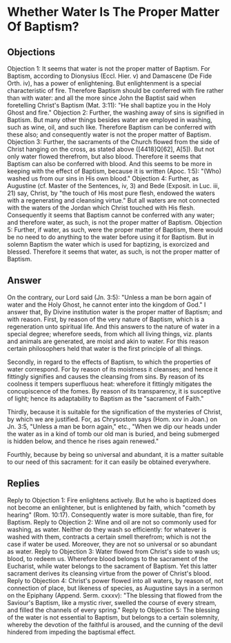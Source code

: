 # Whether Water Is The Proper Matter Of Baptism?
## Objections
Objection 1: It seems that water is not the proper matter of Baptism. For Baptism, according to Dionysius (Eccl. Hier. v) and Damascene (De Fide Orth. iv), has a power of enlightening. But enlightenment is a special characteristic of fire. Therefore Baptism should be conferred with fire rather than with water: and all the more since John the Baptist said when foretelling Christ's Baptism (Mat. 3:11): "He shall baptize you in the Holy Ghost and fire."
Objection 2: Further, the washing away of sins is signified in Baptism. But many other things besides water are employed in washing, such as wine, oil, and such like. Therefore Baptism can be conferred with these also; and consequently water is not the proper matter of Baptism.
Objection 3: Further, the sacraments of the Church flowed from the side of Christ hanging on the cross, as stated above ([4418]Q[62], A[5]). But not only water flowed therefrom, but also blood. Therefore it seems that Baptism can also be conferred with blood. And this seems to be more in keeping with the effect of Baptism, because it is written (Apoc. 1:5): "(Who) washed us from our sins in His own blood."
Objection 4: Further, as Augustine (cf. Master of the Sentences, iv, 3) and Bede (Exposit. in Luc. iii, 21) say, Christ, by "the touch of His most pure flesh, endowed the waters with a regenerating and cleansing virtue." But all waters are not connected with the waters of the Jordan which Christ touched with His flesh. Consequently it seems that Baptism cannot be conferred with any water; and therefore water, as such, is not the proper matter of Baptism.
Objection 5: Further, if water, as such, were the proper matter of Baptism, there would be no need to do anything to the water before using it for Baptism. But in solemn Baptism the water which is used for baptizing, is exorcized and blessed. Therefore it seems that water, as such, is not the proper matter of Baptism.
## Answer
On the contrary, our Lord said (Jn. 3:5): "Unless a man be born again of water and the Holy Ghost, he cannot enter into the kingdom of God."
I answer that, By Divine institution water is the proper matter of Baptism; and with reason. First, by reason of the very nature of Baptism, which is a regeneration unto spiritual life. And this answers to the nature of water in a special degree; wherefore seeds, from which all living things, viz. plants and animals are generated, are moist and akin to water. For this reason certain philosophers held that water is the first principle of all things.

Secondly, in regard to the effects of Baptism, to which the properties of water correspond. For by reason of its moistness it cleanses; and hence it fittingly signifies and causes the cleansing from sins. By reason of its coolness it tempers superfluous heat: wherefore it fittingly mitigates the concupiscence of the fomes. By reason of its transparency, it is susceptive of light; hence its adaptability to Baptism as the "sacrament of Faith."

Thirdly, because it is suitable for the signification of the mysteries of Christ, by which we are justified. For, as Chrysostom says (Hom. xxv in Joan.) on Jn. 3:5, "Unless a man be born again," etc., "When we dip our heads under the water as in a kind of tomb our old man is buried, and being submerged is hidden below, and thence he rises again renewed."

Fourthly, because by being so universal and abundant, it is a matter suitable to our need of this sacrament: for it can easily be obtained everywhere.
## Replies
Reply to Objection 1: Fire enlightens actively. But he who is baptized does not become an enlightener, but is enlightened by faith, which "cometh by hearing" (Rom. 10:17). Consequently water is more suitable, than fire, for Baptism.
Reply to Objection 2: Wine and oil are not so commonly used for washing, as water. Neither do they wash so efficiently: for whatever is washed with them, contracts a certain smell therefrom; which is not the case if water be used. Moreover, they are not so universal or so abundant as water.
Reply to Objection 3: Water flowed from Christ's side to wash us; blood, to redeem us. Wherefore blood belongs to the sacrament of the Eucharist, while water belongs to the sacrament of Baptism. Yet this latter sacrament derives its cleansing virtue from the power of Christ's blood.
Reply to Objection 4: Christ's power flowed into all waters, by reason of, not connection of place, but likeness of species, as Augustine says in a sermon on the Epiphany (Append. Serm. cxxxv): "The blessing that flowed from the Saviour's Baptism, like a mystic river, swelled the course of every stream, and filled the channels of every spring."
Reply to Objection 5: The blessing of the water is not essential to Baptism, but belongs to a certain solemnity, whereby the devotion of the faithful is aroused, and the cunning of the devil hindered from impeding the baptismal effect.